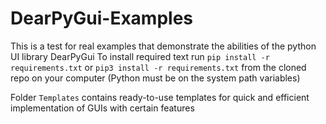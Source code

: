 # DearPyGui-Examples
This is a test for real examples that demonstrate the abilities of the python UI library DearPyGui
To install required text run `pip install -r requirements.txt` or `pip3 install -r requirements.txt` from the cloned repo on your computer (Python must be on the system path variables)

Folder `Templates` contains ready-to-use templates for quick and efficient implementation of GUIs with certain features
